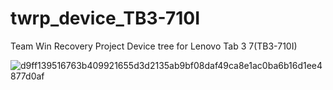 # twrp_device_TB3-710I
Team Win Recovery Project Device tree for Lenovo Tab 3 7(TB3-710I)


![d9ff139516763b409921655d3d2135ab9bf08daf49ca8e1ac0ba6b16d1ee4877d0af](https://user-images.githubusercontent.com/117749041/204152170-6725f257-1c02-4739-8e2c-1b1a47f7d718.png)
